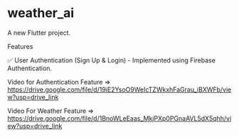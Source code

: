 # weather_ai

A new Flutter project.

Features

✅ User Authentication (Sign Up & Login) - Implemented using Firebase Authentication.


Video for Authentication Feature => https://drive.google.com/file/d/19iE2YsoO9WeIcTZWkxhFaGrau_iBXWFb/view?usp=drive_link



Video For Weather Feature => https://drive.google.com/file/d/1BnoWLeEaas_MkjPXp0PGnaAVL5dX5qhh/view?usp=drive_link
